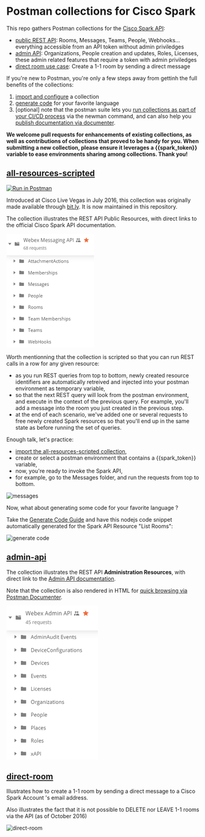 # Postman collections for Cisco Spark

This repo gathers Postman collections for the [Cisco Spark API](https://developer.ciscospark.com/quick-reference.html):
- [public REST API](#all-resources-scripted): Rooms, Messages, Teams, People, Webhooks... everything accessible from an API token without admin priviledges
- [admin API](#admin-api): Organizations, People creation and updates, Roles, Licenses, these admin related features that require a token with admin priviledges
- [direct room use case](#direct-room): Create a 1-1 room by sending a direct message


If you're new to Postman, you're only a few steps away from gettinh the full benefits of the collections:
1. [import and configure](docs/ImportAndConfigure.md) a collection 
2. [generate code](docs/GenerateCode.md) for your favorite language
3. [optional] note that the postman suite lets you [run collections as part of your CI/CD process](https://www.getpostman.com/docs/newman_intro) via the newman command, and can also help you [publish documentation via documenter](https://www.getpostman.com/docs/creating_documentation).

**We welcome pull requests for enhancements of existing collections, as well as contributions of collections that proved to be handy for you. 
When submitting a new collection, please ensure it leverages a {{spark_token}} variable to ease environments sharing among collections. Thank you!** 


## [all-resources-scripted](https://raw.githubusercontent.com/CiscoDevNet/postman-ciscospark/master/all-resources-scripted.json)

[![Run in Postman](https://run.pstmn.io/button.svg)](https://app.getpostman.com/run-collection/1f5e101d8290a5303c90)

Introduced at Cisco Live Vegas in July 2016, this collection was originally made available through [bit.ly](https://bit.ly/POSTMAN-SPARK-API).
It is now maintained in this repository.

The collection illustrates the REST API Public Resources, with direct links to the official Cisco Spark API documentation.

![public resources](docs/img/scripted-collection-all-resources.png)

Worth mentionning that the collection is scripted so that you can run REST calls in a row for any given resource:
- as you run REST queries from top to bottom, newly created resource identifiers are automatically retreived and injected into your postman environment as temporary variable,
- so that the next REST query will look from the postman environment, and execute in the context of the previous query. For example, you'll add a message into the room you just created in the previous step. 
- at the end of each scenario, we've added one or several requests to free newly created Spark resources so that you'll end up in the same state as before running the set of queries.

Enough talk, let's practice:
- [import the all-resources-scripted collection](docs/ImportAndConfigure.md), 
- create or select a postman environment that contains a {{spark_token}} variable, 
- now, you're ready to invoke the Spark API,
- for example, go to the Messages folder, and run the requests from top to bottom.

![messages](docs/img/scripted-collection-messages.png)

Now, what about generating some code for your favorite language ?

Take the [Generate Code Guide](docs/GenerateCode.md) and have this nodejs code snippet automatically generated for the Spark API Resource "List Rooms":

![generate code](docs/img/generate-nodejs-request-no-postman-header.png)



## [admin-api](https://raw.githubusercontent.com/CiscoDevNet/postman-ciscospark/master/admin-scripted.json)

The collection illustrates the REST API **Administration Resources**, with direct link to the [Admin API documentation](https://developer.ciscospark.com/admin-api.html).

Note that the collection is also rendered in HTML for [quick browsing via Postman Documenter](https://documenter.getpostman.com/view/30210/cisco-spark-admin-api-public/2PMC7h).

![admin-api](docs/img/admin-scripted-collection.png)



## [direct-room](https://raw.githubusercontent.com/CiscoDevNet/postman-ciscospark/master/direct-room.json)

Illustrates how to create a 1-1 room by sending a direct message to a Cisco Spark Account 's email address.

Also illustrates the fact that it is not possible to DELETE nor LEAVE 1-1 rooms via the API (as of October 2016)

![direct-room](docs/img/direct-room-collection.png)
